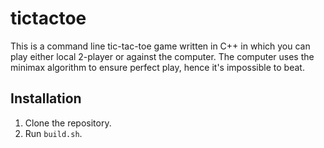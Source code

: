 # tictactoe

This is a command line tic-tac-toe game written in C++ in which you can play either local 2-player or against the computer.
The computer uses the minimax algorithm to ensure perfect play, hence it's impossible to beat.

## Installation

1. Clone the repository.
2. Run ``build.sh``.

